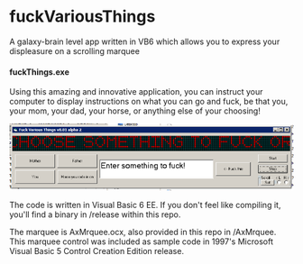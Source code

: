 # fuckVariousThings
A galaxy-brain level app written in VB6 which allows you to express your displeasure on a scrolling marquee

#### fuckThings.exe
Using this amazing and innovative application, you can instruct your computer to display instructions on what you can go and fuck, be that you, your mom, your dad, your horse, or anything else of your choosing!

![normal run](/FuckThings.png)

The code is written in Visual Basic 6 EE. If you don't feel like compiling it, you'll find a binary in /release within this repo.


The marquee is AxMrquee.ocx, also provided in this repo in /AxMrquee. This marquee control was included as sample code in 1997's Microsoft Visual Basic 5 Control Creation Edition release.

